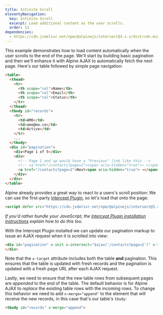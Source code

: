 ```yaml
---
title: Infinite Scroll
eleventyNavigation:
  key: Infinite Scroll
  excerpt: Load additional content as the user scrolls.
  order: 13
dependencies:
  - https://cdn.jsdelivr.net/npm/@alpinejs/intersect@3.x.x/dist/cdn.min.js
---
```


This example demonstrates how to load content automatically when the user scrolls to the end of the page. We'll start by building basic pagination and then we'll enhance it with Alpine AJAX to automatically fetch the next page. Here's our table followed by simple page navigation:
```html
<table>
  <thead>
    <tr>
      <th scope="col">Name</th>
      <th scope="col">Email</th>
      <th scope="col">Status</th>
    </tr>
  </thead>
  <tbody id="records">
    <tr>
      <td>AMO</td>
      <td>amo@mo.co</td>
      <td>Active</td>
    </tr>
    ...
  </tbody>
  <div id="pagination">
    <div>Page 1 of 5</div>
    <div>
      <!-- Page 2 and up would have a "Previous" link like this -->
      <!-- <a href="/contacts?page=1"><span aria-hidden="true">← </span> Previous</a> -->
      <a href="/contacts?page=2">Next<span aria-hidden="true"> →</span></a>
    </div>
  </div>
</table>
```

Alpine already provides a great way to react to a users's scroll position: We can use the first-party [Intercept Plugin](https://alpinejs.dev/plugins/intersect), so let's load that onto the page:

```html
<script defer src="https://cdn.jsdelivr.net/npm/@alpinejs/intersect@3.x.x/dist/cdn.min.js"></script>
```

_If you'd rather bundle your JavaScript, the [Intercept Plugin installation instructions](https://alpinejs.dev/plugins/intersect#installation) explain how to do this too._

With the Intercept Plugin installed we can update our pagination markup to issue an AJAX request when it is scrolled into view:

```html
<div id="pagination" x-init x-intersect="$ajax('/contacts?page=2')" x-target="records pagination">
</div>
```

Note that the `x-target` attribute includes both the table **and** pagination. This ensures that the table is updated with fresh records and the pagination is updated with a fresh page URL after each AJAX request.

Lastly, we need to ensure that the new table rows from subsequent pages are _appended_ to the end of the table. The default behavior is for Alpine AJAX to _replace_ the existing table rows with the incoming rows. To change this behavior we need to add `x-merge="append"` to the element that will receive the new records, in this case that's our table's `tbody`:

```html
<tbody id="records" x-merge="append">
```

<style>
#pagination {
  display: flex;
  justify-content: space-between;
  align-items: center;
}
#pagination[aria-busy] div:first-child:after {
  content: '';
  margin-left: .5em;
  display: inline-block;
  width: .875em;
  height: .875em;
  vertical-align: -.25em;
  border: .1875em solid rgba(0, 0, 0, 0.15);
  border-radius: 50%;
  border-top-color: rgba(0, 0, 0, 0.5);
  animation: rotate 1s linear infinite;
}
@keyframes rotate {
  100% { transform: rotate(360deg); }
}
</style>

<script type="module">
  window.route('GET', '/contacts', (input) => {
    if (input.page) {
      return new Promise(resolve => {
        setTimeout(() => resolve(view(parseInt(input.page))), 1000)
      })
    }

    return view(1)
  })

  window.example('/contacts')

  function view(page) {
    let max = 5
    let end = page * 10
    let cursor = end - 9
    let rows = []
    let prefix = ''
    let status = ''
    while (cursor <= end) {
      prefix = getPrefix(cursor)
      status = Math.random() < 0.5 ? 'Active' : 'Inactive'
      rows.push(`<tr>
        <td>${prefix}MO</td>
        <td>${prefix.toLowerCase()}mo@mo.co</td>
        <td>${status}</td>
      </tr>`)
      cursor++;
    }
    rows = rows.join('\n')
    let prev = ''
    let next = ''
    if (page > 1) {
      prev = `<a href="/contacts?page=${page - 1}" x-show="false"><span aria-hidden="true">← </span> Prev</a>`
    }
    if (page < 5) {
      next = `<a href="/contacts?page=${page + 1}" x-show="false">Next<span aria-hidden="true"> →</span></a>`
    }

    let intersect = next ? `x-intersect="$ajax('/contacts?page=${page + 1}')" x-target="records pagination"` : ''

    return `<table id="contacts">
  <thead>
    <tr>
      <th scope="col">Name</th>
      <th scope="col">Email</th>
      <th scope="col">Status</th>
    </tr>
  </thead>
  <tbody id="records" x-merge="append">
    ${rows}
  </tbody>
</table>
<div id="pagination">
  <div>Page ${page} of ${max}</div>
  <div x-init ${intersect}>
    ${prev}
    ${next}
  </div>
</div>`
  }

let alphabet = 'ABCDEFGHIJKLMNOPQRSTUVWXYZ'
function getPrefix(number, result = ''){
  let index = number % alphabet.length
  let quotient = number / alphabet.length
  if (index - 1 == -1) {
      index = alphabet.length
      quotient = quotient - 1
  }
  result = alphabet.charAt(index - 1) + result

  return quotient >= 1
    ? getPrefix(parseInt(quotient), result)
    : result
}
</script>
